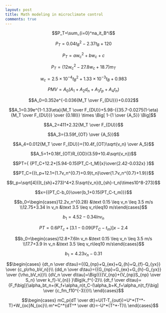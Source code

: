 ```yaml
---
layout: post
title: Math modeling in microclimate control
comments: true
---
```


$$P_T=\sum_{i=0}^na_it_B^i$$

$$P_T=0.04t_B^2-2.37t_B+120$$

$$P_T=aw_c^2+bw_c+c$$

$$P_T=(12w_c^2-27.8w_c+18.7)m_T$$

$$w_c=2.5 \times 10^{-4} t_B^2+1.33 \times 10^{-3}t_B+0.983$$

$$PMV=A_0(A_1+A_2d_n+A_3t_p+A_4t_n)$$

$$A_0=0.352e^{-0.036{M_T \over F_{DU}}}+0.032$$

$$A_1=0.39e^{1-1.33\eta}{M_T \over F_{DU}}+5.98-{{35.7-0.0275(1-\eta){M_T \over F_{DU}}} \over {0.18I}} \times \Big[ 1-{1 \over {A_5}} \Big]$$

$$A_2=411+2.32{M_T \over F_{DU}}$$

$$A_3={3.59f_{OT} \over {A_5}}$$

$$A_4=0.012{M_T \over F_{DU}}+{10.4f_{OT}\sqrt{v_n} \over A_5}$$

$$A_5=1+0.18f_{OT}R_{OD}(3.59+10.4\sqrt{v_n})$$

$$PT={ {PT_C+12.2+[5.94-0.15(PT_C-t_M)]x}\over{2.42-0.032x} }$$

$$PT_C={{t_p+12.1+(1.7v_n^{0.7}+0.9)t_n}\over{1.7v_n^{0.7}+1.9}}$$

$$t_p=\sqrt[4]{(t_{sh}+273)^4+2.5\sqrt{v_n}(t_{sh}-t_n)\times10^8-273}$$

$$x={{PT_C-b_0}\over{b_1+0.15(PT_C-t_m)}}$$

$$b_0=\begin{cases}12.2v_n^{0.28} &\text 0.15 \leq v_n \leq 3.5 m/s \\12.75+3.34 ln v_n &\text 3.5 \leq v_n\leq10 m/s\end{cases}$$

$$b_1=4.52-0.34ln v_n$$

$$PT=0.6PT_c+[3.1-0.09(PT_C-t_m)]x-2.4$$

$$b_0=\begin{cases}12.8+7.6ln v_n &\text 0.15 \leq v_n \leq 3.5 m/s \\17.7+3.9 ln v_n &\text 3.5 \leq v_n\leq10 m/s\end{cases}$$

$$b_1=4.23v_n-0.31$$

$$\begin{cases}
{dt_n \over d\tau}={{Q_{np}+Q_{ex}+Q_{h}+Q_{f}-Q_{yx}} \over {c_p\rho_bV_n}}\\
{dd_n \over d\tau}={{G_{np}+G_{ex}+G_{h}-G_{yx}} \over {\rho_bV_n}}\\
{dV_n \over d\tau}=\Big({{{V_{np}+{V_{np}S_{np} \over S_n} \over k_f}-V_{n}} }\Big)k_f^{-2}\\
{dt_f \over d\tau}={F_f\big[{\alpha_bt_n+(K_f+\alpha_n)t_C-(\alpha_b+K_f+\alpha_n)t_f}\big] \over {c_fm_f10^{-3}}}\\
\end{cases}$$

$$\begin{cases}
mC_p{dT \over dt}=U(T-T_{out})+U^*(T^*-T)+W_{oc}N_{oc}\\
m^*C^*{dT^* \over dt}=-U^*(T^*-T)\\
\end{cases}$$